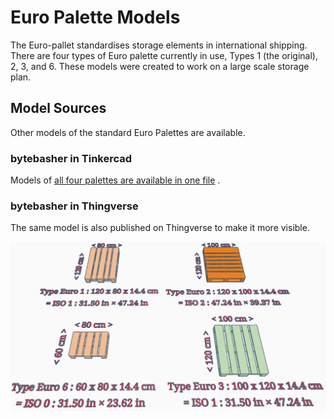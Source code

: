 # Euro Palette Models

The Euro-pallet standardises storage elements in international shipping.
There are four types of Euro palette currently in use, Types 1 (the original), 2, 3, and 6. These models were created to work on a large scale storage plan.

## Model Sources

Other models of the standard Euro Palettes are available.

### bytebasher in Tinkercad

Models of [all four palettes are available in one file](https://www.tinkercad.com/things/4vSsBLRCxuP-standard-euro-pallet-all-sizes "Published on Tinkercad")
.

### bytebasher in Thingverse

The same model is also published on Thingverse to make it more visible.

[![Euro Palette All Sizes](Standard-Euro-Pallet-all-sizes.png "Euro Palette Standard Sizes")](https://www.thingiverse.com/thing:6556863 "Euro Palette Models on Thingverse")
